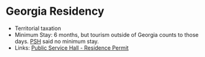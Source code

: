 # Georgia Residency

* Territorial taxation
* Minimum Stay: 6 months, but tourism outside of Georgia counts to those days. [PSH](http://psh.gov.ge/) said no minimum stay.
* Links: [Public Service Hall - Residence Permit](http://psh.gov.ge/main/page/1/72)

